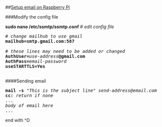 ##[Setup email on Raspberry Pi](http://www.sbprojects.com/projects/raspberrypi/exim4.php)

###Modify the config file

<b>sudo nano /etc/ssmtp/ssmtp.conf</b>   # <em>edit config file</em>
<pre>
# <em>change mailhub to use gmail</em>
<b>mailhub=smtp.gmail.com:587</b>

# <em>these lines may need to be added or changed</em>
<b>AuthUser=</b><em>use-address</em><b>@gmail.com</b>
<b>AuthPass=</b><em>email-password</em>
<b>useSTARTTLS=Yes</b>

</pre>

####Sending email
<pre>
<b>mail -s</b> <em>"This is the subject line" send-address@email.com</em>
<b>cc:</b> <em>return if none</em>
...
<em>body of email here</em>
...
</pre>

end with ^D

